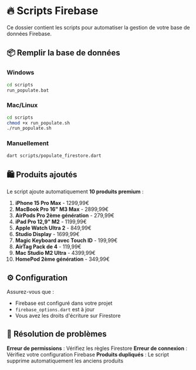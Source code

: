 # 🔥 Scripts Firebase

Ce dossier contient les scripts pour automatiser la gestion de votre base de données Firebase.

## 📦 Remplir la base de données

### Windows
```bash
cd scripts
run_populate.bat
```

### Mac/Linux
```bash
cd scripts
chmod +x run_populate.sh
./run_populate.sh
```

### Manuellement
```bash
dart scripts/populate_firestore.dart
```

## 🛍️ Produits ajoutés

Le script ajoute automatiquement **10 produits premium** :

1. **iPhone 15 Pro Max** - 1299,99€
2. **MacBook Pro 16" M3 Max** - 2899,99€ 
3. **AirPods Pro 2ème génération** - 279,99€
4. **iPad Pro 12,9" M2** - 1199,99€
5. **Apple Watch Ultra 2** - 849,99€
6. **Studio Display** - 1699,99€
7. **Magic Keyboard avec Touch ID** - 199,99€
8. **AirTag Pack de 4** - 119,99€
9. **Mac Studio M2 Ultra** - 4399,99€
10. **HomePod 2ème génération** - 349,99€

## ⚙️ Configuration

Assurez-vous que :
- Firebase est configuré dans votre projet
- `firebase_options.dart` est à jour
- Vous avez les droits d'écriture sur Firestore

## 🔧 Résolution de problèmes

**Erreur de permissions** : Vérifiez les règles Firestore
**Erreur de connexion** : Vérifiez votre configuration Firebase
**Produits dupliqués** : Le script supprime automatiquement les anciens produits
